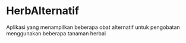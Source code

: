 # HerbAlternatif
Aplikasi yang menampilkan beberapa obat alternatif untuk pengobatan menggunakan beberapa tanaman herbal
